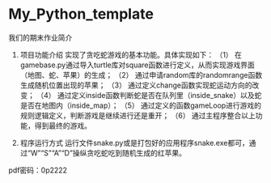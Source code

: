 # My_Python_template
我们的期末作业简介

1.	项目功能介绍
实现了贪吃蛇游戏的基本功能。具体实现如下：
（1）	在gamebase.py通过导入turtle库对square函数进行定义，从而实现游戏界面（地图、蛇、苹果）的生成；
（2）	通过申请random库的randomrange函数生成随机位置出现的苹果；
（3）	通过定义change函数实现蛇运动方向的改变；
（4）	通过定义inside函数判断蛇是否在队列里（inside_snake）以及蛇是否在地图内（inside_map）；
（5）	通过定义的函数gameLoop进行游戏的规则逻辑定义，判断游戏是继续进行还是重开；
（6）	通过主程序整合以上功能，得到最终的游戏。

2.	程序运行方式
运行文件snake.py或是打包好的应用程序snake.exe都可，通过“W”“S”“A”“D”操纵贪吃蛇吃到随机生成的红苹果。

pdf密码：0p2222

